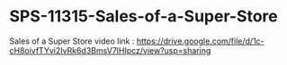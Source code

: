 # SPS-11315-Sales-of-a-Super-Store
Sales of a Super Store
video link : https://drive.google.com/file/d/1c-cH8oivfTYvi2IvRk6d3BmsV7lHIpcz/view?usp=sharing
